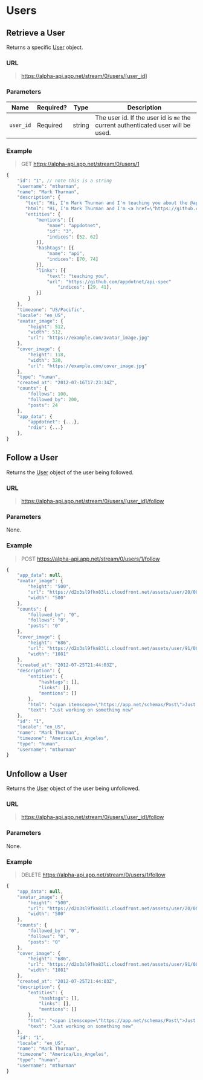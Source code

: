 # Users

## Retrieve a User

Returns a specific <a href="/appdotnet/api-spec/blob/master/objects.md#user">User</a> object.

### URL
> https://alpha-api.app.net/stream/0/users/[user_id]

### Parameters

<table>
    <thead>
        <tr>
            <th>Name</th>
            <th>Required?</th>
            <th>Type</th>
            <th>Description</th>
        </tr>
    </thead>
    <tbody>
        <tr>
            <td><code>user_id</code></td>
            <td>Required</td>
            <td>string</td>
            <td>The user id. If the user id is <code>me</code> the current authenticated user will be used.</td>
        </tr>
    </tbody>
</table>

### Example

> GET https://alpha-api.app.net/stream/0/users/1
```js
{
    "id": "1", // note this is a string
    "username": "mthurman",
    "name": "Mark Thurman",
    "description": {
       "text": "Hi, I'm Mark Thurman and I'm teaching you about the @appdotnet Stream #API.",
       "html": "Hi, I'm Mark Thurman and I'm <a href=\"https://github.com/appdotnet/api_spec\" rel=\"nofollow\">teaching you</a> about the <span itemprop=\"mention\" data-mention-name=\"appdotnet\" data-mention-id=\"3\">@appdotnet</span> Stream #<span itemprop=\"hashtag\" data-hashtag-name=\"api\">API</span>.",
       "entities": {
           "mentions": [{
               "name": "appdotnet",
               "id": "3",
               "indices": [52, 62]
           }],
           "hashtags": [{
               "name": "api",
               "indices": [70, 74]
           }],
           "links": [{
               "text": "teaching you",
               "url": "https://github.com/appdotnet/api-spec"
                   "indices": [29, 41],
           }]
        }
    },
    "timezone": "US/Pacific",
    "locale": "en_US",
    "avatar_image": {
        "height": 512,
        "width": 512,
        "url": "https://example.com/avatar_image.jpg"
    },
    "cover_image": {
        "height": 118,
        "width": 320,
        "url": "https://example.com/cover_image.jpg"
    },
    "type": "human",
    "created_at": "2012-07-16T17:23:34Z",
    "counts": {
        "follows": 100,
        "followed_by": 200,
        "posts": 24
    },
    "app_data": {
        "appdotnet": {...},
        "rdio": {...}
    },
}
```

## Follow a User

Returns the <a href="/appdotnet/api-spec/blob/master/objects.md#user">User</a> object of the user being followed.

### URL
> https://alpha-api.app.net/stream/0/users/[user_id]/follow

### Parameters

None.

### Example

> POST https://alpha-api.app.net/stream/0/users/1/follow
```js
{
    "app_data": null,
    "avatar_image": {
        "height": "500",
        "url": "https://d2o3sl9fkn83li.cloudfront.net/assets/user/20/00/00/2000000000000000.png",
        "width": "500"
    },
    "counts": {
        "followed_by": "0",
        "follows": "0",
        "posts": "0"
    },
    "cover_image": {
        "height": "686",
        "url": "https://d2o3sl9fkn83li.cloudfront.net/assets/user/91/00/00/9100000000000000.png",
        "width": "1081"
    },
    "created_at": "2012-07-25T21:44:03Z",
    "description": {
        "entities": {
            "hashtags": [],
            "links": [],
            "mentions": []
        },
        "html": "<span itemscope=\"https://app.net/schemas/Post\">Just working on something new</span>",
        "text": "Just working on something new"
    },
    "id": "1",
    "locale": "en_US",
    "name": "Mark Thurman",
    "timezone": "America/Los_Angeles",
    "type": "human",
    "username": "mthurman"
}
```

## Unfollow a User

Returns the <a href="/appdotnet/api-spec/blob/master/objects.md#user">User</a> object of the user being unfollowed.

### URL
> https://alpha-api.app.net/stream/0/users/[user_id]/follow

### Parameters

None.

### Example

> DELETE https://alpha-api.app.net/stream/0/users/1/follow
```js
{
    "app_data": null,
    "avatar_image": {
        "height": "500",
        "url": "https://d2o3sl9fkn83li.cloudfront.net/assets/user/20/00/00/2000000000000000.png",
        "width": "500"
    },
    "counts": {
        "followed_by": "0",
        "follows": "0",
        "posts": "0"
    },
    "cover_image": {
        "height": "686",
        "url": "https://d2o3sl9fkn83li.cloudfront.net/assets/user/91/00/00/9100000000000000.png",
        "width": "1081"
    },
    "created_at": "2012-07-25T21:44:03Z",
    "description": {
        "entities": {
            "hashtags": [],
            "links": [],
            "mentions": []
        },
        "html": "<span itemscope=\"https://app.net/schemas/Post\">Just working on something new</span>",
        "text": "Just working on something new"
    },
    "id": "1",
    "locale": "en_US",
    "name": "Mark Thurman",
    "timezone": "America/Los_Angeles",
    "type": "human",
    "username": "mthurman"
}
```
